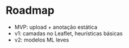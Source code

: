 # Roadmap

- MVP: upload + anotação estática
- v1: camadas no Leaflet, heurísticas básicas
- v2: modelos ML leves
